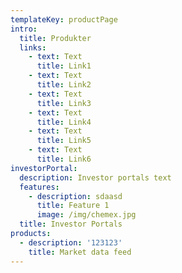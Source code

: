 ```yaml
---
templateKey: productPage
intro:
  title: Produkter
  links:
    - text: Text
      title: Link1
    - text: Text
      title: Link2
    - text: Text
      title: Link3
    - text: Text
      title: Link4
    - text: Text
      title: Link5
    - text: Text
      title: Link6
investorPortal:
  description: Investor portals text
  features:
    - description: sdaasd
      title: Feature 1
      image: /img/chemex.jpg
  title: Investor Portals
products:
  - description: '123123'
    title: Market data feed
---
```

